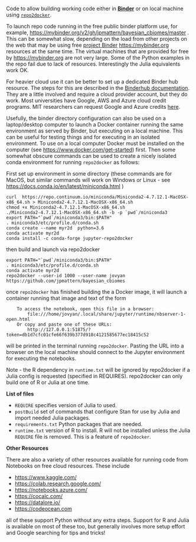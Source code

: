 Code to allow building working code either in [__Binder__](https://mybinder.org) or on local machine using
[```repo2docker```](https://repo2docker.readthedocs.io/en/latest/). 

To launch repo code running in the free public binder platform use, for example, https://mybinder.org/v2/gh/jpmattern/bayesian_cbiomes/master .
This can be somewhat slow, depending on the load from other projects on the web that may be using free [project Binder](https://jupyter.org/binder) https://mybinder.org resources at the same time. The virtual machines that are provided for free by https://mybinder.org are not very large. Some of the Python examples in the repo fail due to lack of resources. Interestingly the Julia equivalents work OK.

For heavier cloud use it can be better to set up a dedicated Binder hub resource. The steps for this are described in the [Binderhub documentation](https://binderhub.readthedocs.io/en/latest/zero-to-binderhub/index.html). They are a little involved and require a cloud provider account, but they do work. Most universities have Google, AWS and Azure cloud credit programs. MIT researchers can request Google and Azure credits [here](https://cloud.mit.edu/credits).

Usefully, the binder directory configuration can also be used on a laptop/desktop computer to launch a Docker 
container running the same environment as served by Binder, but executing on a local machine. This can be useful for 
testing things and for executing in an isolated environment. To use on a local computer Docker must be installed on the computer (see https://www.docker.com/get-started) first. Then some somewhat obscure commands can be used to create a 
nicely isolated conda environment for running ```repo2docker``` as follows:

First set up environment in some directory (these commands are for MacOS, but similar commands
will work on Windows or Linux - see https://docs.conda.io/en/latest/miniconda.html )
```
curl  https://repo.continuum.io/miniconda/Miniconda2-4.7.12.1-MacOSX-x86_64.sh > Miniconda2-4.7.12.1-MacOSX-x86_64.sh
chmod +x Miniconda2-4.7.12.1-MacOSX-x86_64.sh
./Miniconda2-4.7.12.1-MacOSX-x86_64.sh -b -p `pwd`/miniconda3
export PATH="`pwd`/miniconda3/bin:$PATH"
. miniconda3/etc/profile.d/conda.sh 
conda create --name myr2d  python=3.6
conda activate myr2d
conda install -c conda-forge jupyter-repo2docker

```

then build and launch via repo2docker 
```
export PATH="`pwd`/miniconda3/bin:$PATH"
. miniconda3/etc/profile.d/conda.sh
conda activate myr2d
repo2docker --user-id 1000 --user-name jovyan https://github.com/jpmattern/bayesian_cbiomes
```

once ```repo2docker``` has finished building the a Docker image, it will launch a container running that image and
text of the form 
```
    To access the notebook, open this file in a browser:
        file:///home/jovyan/.local/share/jupyter/runtime/nbserver-1-open.html
    Or copy and paste one of these URLs:
        http://127.0.0.1:51875/?token=db1d7cfc01cfe66f639b377d918c4121585677ec18415c52
```
will be printed in the terminal running ```repo2docker```. Pasting the URL into a browser on the local
machine should connect to the Jupyter environment for executing the notebooks.

Note - the R dependency in ``runtime.txt`` will be ignored by repo2docker if a Julia config is
requested (specified in REQUIRES). repo2docker can only build one of R or Julia at one time.

__List of files__

- ```REQUIRE``` specifies version of Julia to used.
- ```postBuild``` set of commands that configure Stan for use by Julia and import needed Julia packages. 
- ```requirements.txt``` Python packages that are needed.
- ```runtime.txt``` version of R to install. R will not be installed unless the Julia ```REQUIRE``` file is removed. This is a feature of ```repo2docker```.



__Other Resources__

There are also a variety of other resources available for running code from Notebooks on free cloud resources. These include

- https://www.kaggle.com/
- https://colab.research.google.com/
- https://notebooks.azure.com/
- https://cocalc.com/
- https://datalore.io/
- https://codeocean.com

all of these support Python without any extra steps. Support for R and Julia is available on most of these too, but
generally involves more setup effort and Google searching for tips and tricks!
